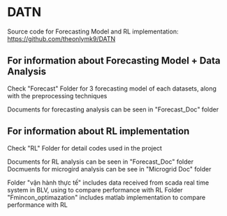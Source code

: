 # DATN
Source code for Forecasting Model and RL implementation: https://github.com/theonlymk9/DATN

## For information about Forecasting Model + Data Analysis

Check "Forecast" Folder for 3 forecasting model of each datasets, along with the preprocessing techniques

Documents for forecasting analysis can be seen in "Forecast_Doc" folder

## For information about RL implementation
Check "RL" Folder for detail codes used in the project

Documents for RL analysis can be seen in "Forecast_Doc" folder
Docmuents for microgird analysis can be see in "Microgrid Doc" folder 

Folder "vận hành thực tế" includes data received from scada real time system in BLV, using to compare performance with RL
Folder "Fmincon_optimazation" includes matlab implementation to compare performance with RL 

